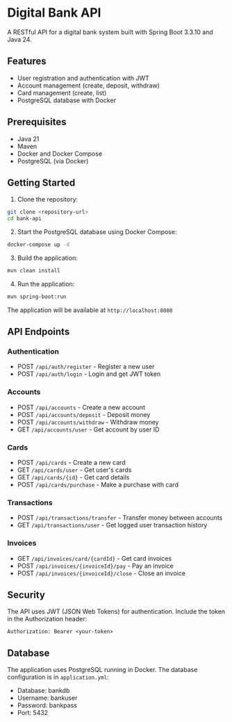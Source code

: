 # Digital Bank API

A RESTful API for a digital bank system built with Spring Boot 3.3.10 and Java 24.

## Features

- User registration and authentication with JWT
- Account management (create, deposit, withdraw)
- Card management (create, list)
- PostgreSQL database with Docker

## Prerequisites

- Java 21
- Maven
- Docker and Docker Compose
- PostgreSQL (via Docker)

## Getting Started

1. Clone the repository:
```bash
git clone <repository-url>
cd bank-api
```

2. Start the PostgreSQL database using Docker Compose:
```bash
docker-compose up -d
```

3. Build the application:
```bash
mvn clean install
```

4. Run the application:
```bash
mvn spring-boot:run
```

The application will be available at `http://localhost:8080`

## API Endpoints

### Authentication
- POST `/api/auth/register` - Register a new user
- POST `/api/auth/login` - Login and get JWT token

### Accounts
- POST `/api/accounts` - Create a new account
- POST `/api/accounts/deposit` - Deposit money
- POST `/api/accounts/withdraw` - Withdraw money
- GET `/api/accounts/user` - Get account by user ID

### Cards
- POST `/api/cards` - Create a new card
- GET `/api/cards/user` - Get user's cards
- GET `/api/cards/{id}` - Get card details
- POST `/api/cards/purchase` - Make a purchase with card

### Transactions
- POST `/api/transactions/transfer` - Transfer money between accounts
- GET `/api/transactions/user` - Get logged user transaction history

### Invoices
- GET `/api/invoices/card/{cardId}` - Get card invoices
- POST `/api/invoices/{invoiceId}/pay` - Pay an invoice
- POST `/api/invoices/{invoiceId}/close` - Close an invoice

## Security

The API uses JWT (JSON Web Tokens) for authentication. Include the token in the Authorization header:
```
Authorization: Bearer <your-token>
```

## Database

The application uses PostgreSQL running in Docker. The database configuration is in `application.yml`:
- Database: bankdb
- Username: bankuser
- Password: bankpass
- Port: 5432 